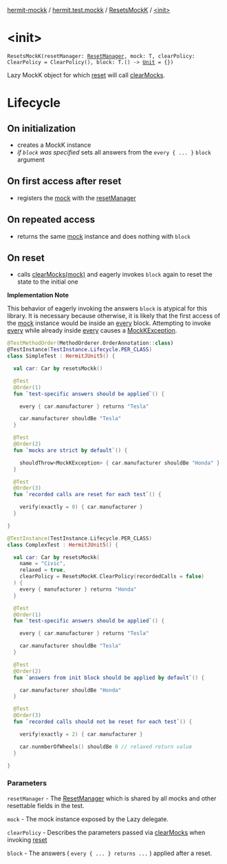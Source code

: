 [hermit-mockk](../../index.md) / [hermit.test.mockk](../index.md) / [ResetsMockK](index.md) / [&lt;init&gt;](./-init-.md)

# &lt;init&gt;

`ResetsMockK(resetManager: `[`ResetManager`](https://rbusarow.github.io/Hermit/hermit-core/hermit.test/-reset-manager/index.md)`, mock: T, clearPolicy: ClearPolicy = ClearPolicy(), block: T.() -> `[`Unit`](https://kotlinlang.org/api/latest/jvm/stdlib/kotlin/-unit/index.html)` = {})`

Lazy MockK object for which [reset](reset.md) will call [clearMocks](#).

# Lifecycle

## On initialization

* creates a MockK instance
* *if `block` was specified* sets all answers from the `every { ... }` `block` argument

## On first access after reset

* registers the [mock](#) with the [resetManager](#)

## On repeated access

* returns the same [mock](#) instance and does nothing with `block`

## On reset

* calls [clearMocks(mock)](#) and eagerly invokes `block` again to reset the state to the initial one

**Implementation Note**

This behavior of eagerly invoking the answers `block` is atypical for this library.  It is necessary
because otherwise, it is likely that the first access of the [mock](#) instance would be inside an [every](#) block.
Attempting to invoke [every](#) while already inside [every](#) causes a [MockKException](#).

``` kotlin
@TestMethodOrder(MethodOrderer.OrderAnnotation::class)
@TestInstance(TestInstance.Lifecycle.PER_CLASS)
class SimpleTest : HermitJUnit5() {

  val car: Car by resetsMockk()

  @Test
  @Order(1)
  fun `test-specific answers should be applied`() {

    every { car.manufacturer } returns "Tesla"

    car.manufacturer shouldBe "Tesla"
  }

  @Test
  @Order(2)
  fun `mocks are strict by default`() {

    shouldThrow<MockKException> { car.manufacturer shouldBe "Honda" }
  }

  @Test
  @Order(3)
  fun `recorded calls are reset for each test`() {

    verify(exactly = 0) { car.manufacturer }
  }

}
```

``` kotlin
@TestInstance(TestInstance.Lifecycle.PER_CLASS)
class ComplexTest : HermitJUnit5() {

  val car: Car by resetsMockk(
    name = "Civic",
    relaxed = true,
    clearPolicy = ResetsMockK.ClearPolicy(recordedCalls = false)
  ) {
    every { manufacturer } returns "Honda"
  }

  @Test
  @Order(1)
  fun `test-specific answers should be applied`() {

    every { car.manufacturer } returns "Tesla"

    car.manufacturer shouldBe "Tesla"
  }

  @Test
  @Order(2)
  fun `answers from init block should be applied by default`() {

    car.manufacturer shouldBe "Honda"
  }

  @Test
  @Order(3)
  fun `recorded calls should not be reset for each test`() {

    verify(exactly = 2) { car.manufacturer }

    car.nunmberOfWheels() shouldBe 0 // relaxed return value
  }

}
```

### Parameters

`resetManager` - The [ResetManager](https://rbusarow.github.io/Hermit/hermit-core/hermit.test/-reset-manager/index.md) which is shared by all mocks and other resettable fields in the test.

`mock` - The mock instance exposed by the Lazy delegate.

`clearPolicy` - Describes the parameters passed via [clearMocks](#) when invoking [reset](reset.md)

`block` - The answers ( `every { ... } returns ...` ) applied after a reset.